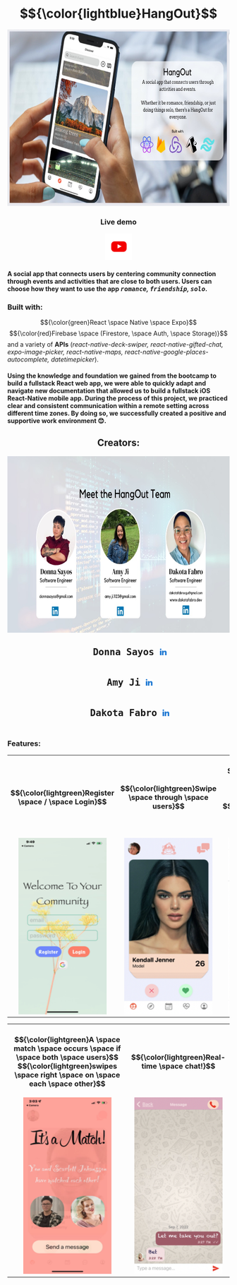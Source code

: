 <h1 align="center">
  $${\color{lightblue}HangOut}$$
</h1>

<p align="center">
  <kbd>
    <img src="assets/Background.jpeg" width="600" height="400"/>
  </kbd>
  
  <div align="center">
    <h3>Live demo</h3>
    <a href="https://www.youtube.com/watch?v=SVDFDJWC3bA&list=PLx0iOsdUOUmnLN8sDLqSgVBNZmFq7Rx4k&index=8" target="_blank">
      <kbd><img src="assets/demo.png" width="60" height="60"/></kbd>
    </a>
  </div>
</p>

#### A social app that connects users by centering community connection through events and activities that are close to both users. Users can choose how they want to use the app *<kbd>romance</kbd>, <kbd>friendship</kbd>, <kbd>solo</kbd>*.

#### <h3>Built with:</h3> $${\color{green}React \space Native \space Expo}$$ $${\color{red}Firebase \space (Firestore, \space Auth, \space Storage)}$$ and a variety of **APIs** (*react-native-deck-swiper, react-native-gifted-chat, expo-image-picker, react-native-maps, react-native-google-places-autocomplete, datetimepicker*). 

#### Using the knowledge and foundation we gained from the bootcamp to build a fullstack React web app, we were able to quickly adapt and navigate new documentation that allowed us to build a fullstack iOS React-Native mobile app. During the process of this project, we practiced clear and consistent communication within a remote setting across different time zones. By doing so, we successfully created a positive and supportive work environment 😊. 

<h2 align="center">
  Creators:
</h2>
<p align="center">
  <kbd>
    <img src="assets/creators.jpeg" width="750" height="400"/>
  </kbd>
</p>

<h2 align="center">
  <pre>
    Donna Sayos <a href="https://www.linkedin.com/in/dsayos/"><kbd><img src="assets/linked-in-alt.svg" width="15" height="15"/></kbd></a>
  </pre>
  <pre>
    Amy Ji <a href="https://www.linkedin.com/in/amy-ji-xueer/"><kbd><img src="assets/linked-in-alt.svg" width="15" height="15"/></kbd></a>
  </pre>
  <pre>
    Dakota Fabro <a href="https://www.linkedin.com/in/dakotafabro/"><kbd><img src="assets/linked-in-alt.svg" width="15" height="15"/></kbd></a>
  </pre>
</h2>

### Features:
<div align="center">
  <table>
    <tr>
      <td>
        <h3 align="center">
          $${\color{lightgreen}Register \space / \space Login}$$
        </h3>
      </td>
      <td>
        <h3 align="center">
          $${\color{lightgreen}Swipe \space through \space users}$$
        </h3>
      </td>
      <td>
        <h3 align="center">
          $${\color{lightgreen}Add \space events \space / \space scroll \space through}$$
          $${\color{lightgreen}events \space / \space RSVP \space events}$$
        </h3>
      </td>
    </tr>
    <tr>
      <td align="center"><kbd><img src="assets/login.png" width="200" height="400"/></kbd></td>
      <td align="center"><kbd><img src="assets/swipe.png" width="200" height="400"/></kbd></td>
      <td align="center"><kbd><img src="assets/events.png" width="200" height="400"/></kbd></td>
    </tr>
   </table>
</div>

<div align="center">
  <table>
    <tr>
      <td>
        <h3 align="center">
          $${\color{lightgreen}A \space match \space occurs \space if \space both \space users}$$
          $${\color{lightgreen}swipes \space right \space on \space each \space other}$$
        </h3>
      </td>
      <td>
        <h3 align="center">
          $${\color{lightgreen}Real-time \space chat!}$$
        </h3>
      </td>
    </tr>
    <tr>
      <td align="center"><kbd><img src="assets/matched.png" width="200" height="400"/></kbd></td>
      <td align="center"><kbd><img src="assets/chat.png" width="200" height="400"/></kbd></td>
    </tr>
   </table>
</div>

